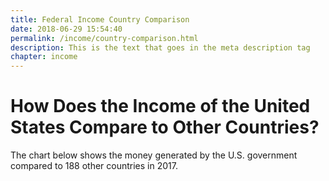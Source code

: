 ```yaml
---
title: Federal Income Country Comparison
date: 2018-06-29 15:54:40
permalink: /income/country-comparison.html
description: This is the text that goes in the meta description tag
chapter: income
---
```


# How Does the Income of the United States Compare to Other Countries?

<div id="lead-in">
The chart below shows the money generated by the U.S. government compared to 188 other countries in 2017.
</div>

<div id="viz"></div>

<script src="../assets/income/countryComparison.js" />

